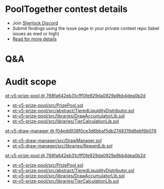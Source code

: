 
# PoolTogether contest details

- Join [Sherlock Discord](https://discord.gg/MABEWyASkp)
- Submit findings using the issue page in your private contest repo (label issues as med or high)
- [Read for more details](https://docs.sherlock.xyz/audits/watsons)

# Q&A

# Audit scope


[pt-v5-prize-pool @ 768fa642eb31cfff0fe929da0929a9bb4dea0b2d](https://github.com/GenerationSoftware/pt-v5-prize-pool/tree/768fa642eb31cfff0fe929da0929a9bb4dea0b2d)
- [pt-v5-prize-pool/src/PrizePool.sol](pt-v5-prize-pool/src/PrizePool.sol)
- [pt-v5-prize-pool/src/abstract/TieredLiquidityDistributor.sol](pt-v5-prize-pool/src/abstract/TieredLiquidityDistributor.sol)
- [pt-v5-prize-pool/src/libraries/DrawAccumulatorLib.sol](pt-v5-prize-pool/src/libraries/DrawAccumulatorLib.sol)
- [pt-v5-prize-pool/src/libraries/TierCalculationLib.sol](pt-v5-prize-pool/src/libraries/TierCalculationLib.sol)

[pt-v5-draw-manager @ f04edd938f0ce3d6bbaf5db2748319d6ebf6b078](https://github.com/GenerationSoftware/pt-v5-draw-manager/tree/f04edd938f0ce3d6bbaf5db2748319d6ebf6b078)
- [pt-v5-draw-manager/src/DrawManager.sol](pt-v5-draw-manager/src/DrawManager.sol)
- [pt-v5-draw-manager/src/libraries/RewardLib.sol](pt-v5-draw-manager/src/libraries/RewardLib.sol)




[pt-v5-prize-pool @ 768fa642eb31cfff0fe929da0929a9bb4dea0b2d](https://github.com/GenerationSoftware/pt-v5-prize-pool/tree/768fa642eb31cfff0fe929da0929a9bb4dea0b2d)
- [pt-v5-prize-pool/src/PrizePool.sol](pt-v5-prize-pool/src/PrizePool.sol)
- [pt-v5-prize-pool/src/abstract/TieredLiquidityDistributor.sol](pt-v5-prize-pool/src/abstract/TieredLiquidityDistributor.sol)
- [pt-v5-prize-pool/src/libraries/DrawAccumulatorLib.sol](pt-v5-prize-pool/src/libraries/DrawAccumulatorLib.sol)
- [pt-v5-prize-pool/src/libraries/TierCalculationLib.sol](pt-v5-prize-pool/src/libraries/TierCalculationLib.sol)


